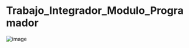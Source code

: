 # Trabajo_Integrador_Modulo_Programador

![image](https://user-images.githubusercontent.com/108839742/197264458-105bdcd1-b2d6-4e2c-943a-ba1140f93ebd.png)

